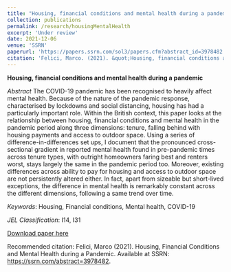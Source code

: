 ```yaml
---
title: "Housing, financial conditions and mental health during a pandemic"
collection: publications
permalink: /research/housingMentalHealth
excerpt: 'Under review'
date: 2021-12-06
venue: 'SSRN'
paperurl: 'https://papers.ssrn.com/sol3/papers.cfm?abstract_id=3978482'
citation: 'Felici, Marco. (2021). &quot;Housing, financial conditions and mental health during a pandemic.&quot; <i>SSRN</i>.'
---
```

**Housing, financial conditions and mental health during a pandemic**

*Abstract*
The COVID-19 pandemic has been recognised to heavily affect mental health. Because of the nature of the pandemic response, characterised by lockdowns and social distancing, housing has had a particularly important role. Within the British context, this paper looks at the relationship between housing, financial conditions and mental health in the pandemic period along three dimensions: tenure, falling behind with housing payments and access to outdoor space. Using a series of difference-in-differences set ups, I document that the pronounced cross-sectional gradient in reported mental health found in pre-pandemic times across tenure types, with outright homeowners faring best and renters worst, stays largely the same in the pandemic period too. Moreover, existing differences across ability to pay for housing and access to outdoor space are not persistently altered either. In fact, apart from sizeable but short-lived exceptions, the difference in mental health is remarkably constant across the different dimensions, following a same trend over time.

*Keywords*: Housing, Financial conditions, Mental health, COVID-19

*JEL Classification*: I14, I31

[Download paper here](https://papers.ssrn.com/sol3/papers.cfm?abstract_id=3978482)

Recommended citation: Felici, Marco (2021). Housing, Financial Conditions and Mental Health during a Pandemic. Available at SSRN: https://ssrn.com/abstract=3978482.
